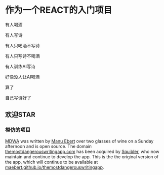 # 作为一个REACT的入门项目

有人喝酒

有人写诗

有人只喝酒不写诗

有人只写诗不喝酒

有人训练AI写诗

好像没人让AI喝酒

算了

自己写诗好了

## 欢迎STAR



### 模仿的项目

<abbr title="The Most Dangerous Writing App">MDWA</abbr> was written by [Manu Ebert](https://www.twitter.com/maebert) over two glasses of wine on a Sunday afternoon and is open source. The domain [themostdangerouswritingapp.com](http://themostdangerouswritingapp.com) has been acquired by [Squibler](https://www.squibler.io), who now maintain and continue to develop the app. This is the the original version of the app, which will continue to be available at [maebert.github.io/themostdangerouswritingapp](https://maebert.github.io/themostdangerouswritingapp).
